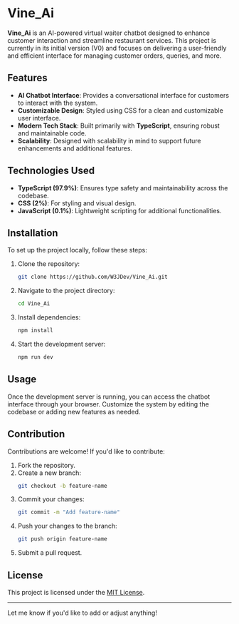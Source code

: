 # Vine_Ai

**Vine_Ai** is an AI-powered virtual waiter chatbot designed to enhance customer interaction and streamline restaurant services. This project is currently in its initial version (V0) and focuses on delivering a user-friendly and efficient interface for managing customer orders, queries, and more.

## Features

- **AI Chatbot Interface**: Provides a conversational interface for customers to interact with the system.
- **Customizable Design**: Styled using CSS for a clean and customizable user interface.
- **Modern Tech Stack**: Built primarily with **TypeScript**, ensuring robust and maintainable code.
- **Scalability**: Designed with scalability in mind to support future enhancements and additional features.

## Technologies Used

- **TypeScript (97.9%)**: Ensures type safety and maintainability across the codebase.
- **CSS (2%)**: For styling and visual design.
- **JavaScript (0.1%)**: Lightweight scripting for additional functionalities.

## Installation

To set up the project locally, follow these steps:

1. Clone the repository:
   ```bash
   git clone https://github.com/W3JDev/Vine_Ai.git
   ```
2. Navigate to the project directory:
   ```bash
   cd Vine_Ai
   ```
3. Install dependencies:
   ```bash
   npm install
   ```
4. Start the development server:
   ```bash
   npm run dev
   ```

## Usage

Once the development server is running, you can access the chatbot interface through your browser. Customize the system by editing the codebase or adding new features as needed.

## Contribution

Contributions are welcome! If you'd like to contribute:

1. Fork the repository.
2. Create a new branch:
   ```bash
   git checkout -b feature-name
   ```
3. Commit your changes:
   ```bash
   git commit -m "Add feature-name"
   ```
4. Push your changes to the branch:
   ```bash
   git push origin feature-name
   ```
5. Submit a pull request.

## License

This project is licensed under the [MIT License](LICENSE).

---

Let me know if you'd like to add or adjust anything!
